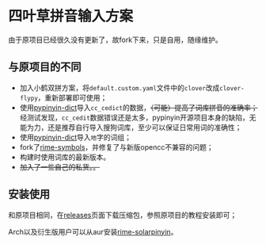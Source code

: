 # 四叶草拼音输入方案

由于原项目已经很久没有更新了，故fork下来，只是自用，随缘维护。    

## 与原项目的不同

- 加入小鹤双拼方案，将`default.custom.yaml`文件中的`clover`改成`clover-flypy`，重新部署即可使用；    
- 使用[pypinyin-dict](https://github.com/mozillazg/pypinyin-dict)导入`cc_cedict`的数据，~~（可能）提高了词库拼音的准确率；~~   经测试发现，`cc_cedit`数据错误还是太多，pypinyin开源项目本身的缺陷，无能为力，还是推荐自行导入搜狗词库，至少可以保证日常用词的准确性；    
- 使用[pypinyin-dict](https://github.com/mozillazg/pypinyin-dict)导入`地`字的词组；    
- fork了[rime-symbols](https://github.com/so1ar/rime-symbols)，并修复了与新版opencc不兼容的问题；    
- 构建时使用词库的最新版本。    
- ~~加入了一些自己的私货。。~~    

## 安装使用

和原项目相同，在[releases](https://github.com/so1ar/rime-cloverpinyin/releases)页面下载压缩包，参照原项目的教程安装即可；    

Arch以及衍生版用户可以从aur安装[rime-solarpinyin](https://aur.archlinux.org/packages/rime-solarpinyin)。    
